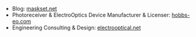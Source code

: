 + Blog: [maskset.net](https://maskset.net)
+ Photoreceiver & ElectroOptics Device Manufacturer & Licenser: [hobbs-eo.com](https://hobbs-eo.com)
+ Engineering Consulting & Design: [electrooptical.net](https://electrooptical.net)

<!---
snhobbs/snhobbs is a ✨ special ✨ repository because its `README.md` (this file) appears on your GitHub profile.
You can click the Preview link to take a look at your changes.
--->
